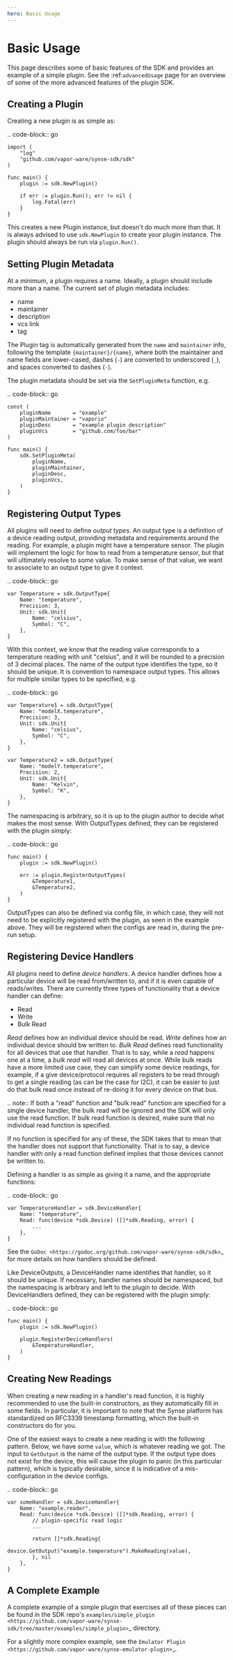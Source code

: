 ```yaml
---
hero: Basic Usage
---
```


# Basic Usage

This page describes some of basic features of the SDK and provides an example
of a simple plugin. See the :ref:`advancedUsage` page for an overview of some of
the more advanced features of the plugin SDK.


## Creating a Plugin

Creating a new plugin is as simple as:

.. code-block:: go

    import (
        "log"
        "github.com/vapor-ware/synse-sdk/sdk"
    )

    func main() {
        plugin := sdk.NewPlugin()

        if err := plugin.Run(); err != nil {
            log.Fatal(err)
        }
    }

This creates a new Plugin instance, but doesn't do much more than that. It is always
advised to use ``sdk.NewPlugin`` to create your plugin instance. The plugin should
always be run via ``plugin.Run()``.

## Setting Plugin Metadata

At a minimum, a plugin requires a name. Ideally, a plugin should include more than a
name. The current set of plugin metadata includes:

- name
- maintainer
- description
- vcs link
- tag

The Plugin tag is automatically generated from the ``name`` and ``maintainer`` info,
following the template ``{maintainer}/{name}``, where both the maintainer and name fields
are lower-cased, dashes (``-``) are converted to underscored (``_``), and spaces converted
to dashes (``-``).

The plugin metadata should be set via the ``SetPluginMeta`` function, e.g.

.. code-block:: go

    const (
        pluginName       = "example"
        pluginMaintainer = "vaporio"
        pluginDesc       = "example plugin description"
        pluginVcs        = "github.com/foo/bar"
    )

    func main() {
        sdk.SetPluginMeta(
            pluginName,
            pluginMaintainer,
            pluginDesc,
            pluginVcs,
        )
    }


## Registering Output Types

All plugins will need to define *output types*. An output type is a definition of a
device reading output, providing metadata and requirements around the reading. For
example, a plugin might have a temperature sensor. The plugin will implement the logic
for how to read from a temperature sensor, but that will ultimately resolve to some
value. To make sense of that value, we want to associate to an output type to give it
context.

.. code-block:: go

    var Temperature = sdk.OutputType{
        Name: "temperature",
        Precision: 3,
        Unit: sdk.Unit{
            Name: "celsius",
            Symbol: "C",
        },
    }

With this context, we know that the reading value corresponds to a temperature reading
with unit "celsius", and it will be rounded to a precision of 3 decimal places. The name
of the output type identifies the type, so it should be unique. It is convention to namespace
output types. This allows for multiple similar types to be specified, e.g.

.. code-block:: go

    var Temperature1 = sdk.OutputType{
        Name: "modelX.temperature",
        Precision: 3,
        Unit: sdk.Unit{
            Name: "celsius",
            Symbol: "C",
        },
    }

    var Temperature2 = sdk.OutputType{
        Name: "modelY.temperature",
        Precision: 2,
        Unit: sdk.Unit{
            Name: "Kelvin",
            Symbol: "K",
        },
    }

The namespacing is arbitrary, so it is up to the plugin author to decide what makes the
most sense. With OutputTypes defined, they can be registered with the plugin simply:

.. code-block:: go

    func main() {
        plugin := sdk.NewPlugin()

        err := plugin.RegisterOutputTypes(
            &Temperature1,
            &Temperature2,
        )
    }

OutputTypes can also be defined via config file, in which case, they will not need to
be explicitly registered with the plugin, as seen in the example above. They will be
registered when the configs are read in, during the pre-run setup.


## Registering Device Handlers

All plugins need to define *device handlers*. A device handler defines how a particular
device will be read from/written to, and if it is even capable of reads/writes. There are
currently three types of functionality that a device handler can define:

- Read
- Write
- Bulk Read

*Read* defines how an individual device should be read. *Write* defines how an individual
device should bw written to. *Bulk Read* defines read functionality for all devices that
use that handler. That is to say, while a *read* happens one at a time, a *bulk read* will
read all devices at once. While bulk reads have a more limited use case, they can simplify
some device readings, for example, if a give device/protocol requires all registers to be
read through to get a single reading (as can be the case for I2C), it can be easier to just
do that bulk read once instead of re-doing it for every device on that bus.

.. note:: If both a "read" function and "bulk read" function are specified for a single
   device handler, the bulk read will be ignored and the SDK will only use the read function.
   If bulk read function is desired, make sure that no individual read function is specified.

If no function is specified for any of these, the SDK takes that to mean that the handler
does not support that functionality. That is to say, a device handler with only a read
function defined implies that those devices cannot be written to.

Defining a handler is as simple as giving it a name, and the appropriate functions:

.. code-block:: go

    var TemperatureHandler = sdk.DeviceHandler{
        Name: "temperature",
        Read: func(device *sdk.Device) ([]*sdk.Reading, error) {
            ...
        },
    }

See the `GoDoc <https://godoc.org/github.com/vapor-ware/synse-sdk/sdk>`_ for more details on
how handlers should be defined.

Like DeviceOutputs, a DeviceHandler name identifies that handler, so it should be unique.
If necessary, handler names should be namespaced, but the namespacing is arbitrary and left
to the plugin to decide. With DeviceHandlers defined, they can be registered with the plugin
simply:

.. code-block:: go

    func main() {
        plugin := sdk.NewPlugin()

        plugin.RegisterDeviceHandlers(
            &TemperatureHandler,
        )
    }


## Creating New Readings

When creating a new reading in a handler's read function, it is highly recommended
to use the built-in constructors, as they automatically fill in some fields. In particular,
it is important to note that the Synse platform has standardized on RFC3339 timestamp
formatting, which the built-in constructors do for you.

One of the easiest ways to create a new reading is with the following pattern. Below,
we have some ``value``, which is whatever reading we got. The input to ``GetOutput`` is
the name of the output type. If the output type does not exist for the device, this will cause
the plugin to panic (in this particular pattern), which is typically desirable, since it is
indicative of a mis-configuration in the device configs.

.. code-block:: go

    var someHandler = sdk.DeviceHandler{
        Name: "example.reader",
        Read: func(device *sdk.Device) ([]*sdk.Reading, error) {
            // plugin-specific read logic
            ...

            return []*sdk.Reading{
                device.GetOutput("example.temperature").MakeReading(value),
            }, nil
        },
    }


## A Complete Example

A complete example of a simple plugin that exercises all of these pieces can be found in the
SDK repo's `examples/simple_plugin <https://github.com/vapor-ware/synse-sdk/tree/master/examples/simple_plugin>`_
directory.

For a slightly more complex example, see the `Emulator Plugin <https://github.com/vapor-ware/synse-emulator-plugin>`_.
